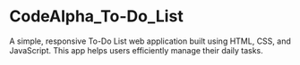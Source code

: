 # CodeAlpha_To-Do_List
A simple, responsive To-Do List web application built using HTML, CSS, and JavaScript. This app helps users efficiently manage their daily tasks.
